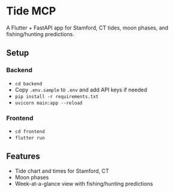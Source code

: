 # Tide MCP

A Flutter + FastAPI app for Stamford, CT tides, moon phases, and fishing/hunting predictions.

## Setup

### Backend
- `cd backend`
- Copy `.env.sample` to `.env` and add API keys if needed
- `pip install -r requirements.txt`
- `uvicorn main:app --reload`

### Frontend
- `cd frontend`
- `flutter run`

## Features
- Tide chart and times for Stamford, CT
- Moon phases
- Week-at-a-glance view with fishing/hunting predictions
